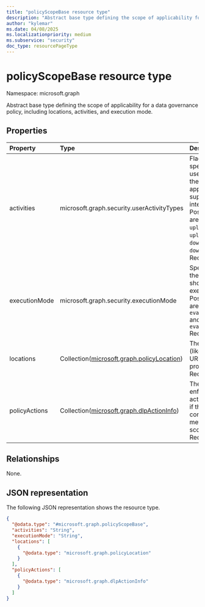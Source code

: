 ```yaml
---
title: "policyScopeBase resource type"
description: "Abstract base type defining the scope of applicability for a data governance policy, including locations, activities, and execution mode."
author: "kylemar"
ms.date: 04/08/2025
ms.localizationpriority: medium
ms.subservice: "security"
doc_type: resourcePageType
---
```


# policyScopeBase resource type

Namespace: microsoft.graph

Abstract base type defining the scope of applicability for a data governance policy, including locations, activities, and execution mode.

## Properties

|Property|Type|Description|
|:---|:---|:---|
|activities|microsoft.graph.security.userActivityTypes| Flags specifying the user activities the calling application supports or is interested. Possible values are `none`, `uploadText`, `uploadFile`, `downloadText`, `downloadFile`. Required.|
|executionMode|microsoft.graph.security.executionMode |Specifies how the policy should be executed. Possible values are `evaluateInline` and `evaluateOffline` Required.|
|locations|Collection([microsoft.graph.policyLocation](../resources/policylocation.md))|The locations (like domains or URLs) to be protected. Required.|
|policyActions|Collection([microsoft.graph.dlpActionInfo](../resources/dlpactioninfo.md))|The enforcement actions to take if the policy conditions are met within this scope. Required.|

## Relationships

None.

## JSON representation

The following JSON representation shows the resource type.
<!-- {
  "blockType": "resource",
  "abstract": true,
  "@odata.type": "microsoft.graph.policyScopeBase"
}
-->
``` json
{
  "@odata.type": "#microsoft.graph.policyScopeBase",
  "activities": "String",
  "executionMode": "String",
  "locations": [
    {
      "@odata.type": "microsoft.graph.policyLocation"
    }
  ],
  "policyActions": [
    {
      "@odata.type": "microsoft.graph.dlpActionInfo"
    }
  ]
}
```
